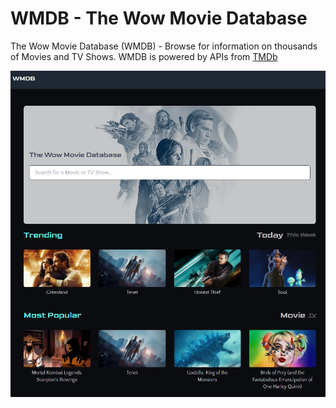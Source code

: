 # WMDB - The Wow Movie Database

The Wow Movie Database (WMDB) - Browse for information on thousands of Movies and TV Shows. WMDB is powered by APIs from [TMDb](https://www.themoviedb.org/documentation/api)

![WMDB](assets/wmdb-screenshot.png)